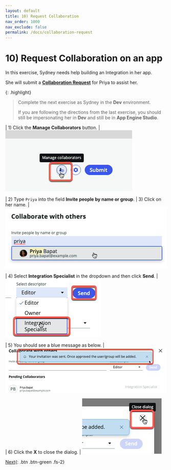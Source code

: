 ```yaml
---
layout: default
title: 10) Request Collaboration
nav_order: 1000
nav_exclude: false
permalink: /docs/collaboration-request
---
```


# 10) Request Collaboration on an app

In this exercise, Sydney needs help building an Integration in her app.

She will submit a **[Collaboration Request](https://docs.servicenow.com/csh?topicname=application-collaboration.html&version=latest)** for Priya to assist her. 

{: .highlight}
> Complete the next exercise as Sydney in the **Dev** environment.
>
> If you are following the directions from the last exercise, you should still be impersonating her in **Dev** and still be in **App Engine Studio**.

| 1) Click the **Manage Collaborators** button. 
| ![](../assets/images/2023-07-11-19-16-07.png)

| 2) Type ```Priya``` into the field **Invite people by name or group**. 
| 3) Click on her name.
| ![](../assets/images/2023-07-11-19-19-47.png)

| 4) Select **Integration Specialist** in the dropdown and then click **Send**.
| ![](../assets/images/2023-07-11-19-22-08.png)

| 5) You should see a blue message as below.
| ![](../assets/images/2023-07-11-19-22-51.png)

| 6) Click the **X** to close the dialog. 
| ![](../assets/images/2023-07-11-19-23-25.png)



[Next](/lab-aemc-utah/docs/collaboration-approval){: .btn .btn-green .fs-2}